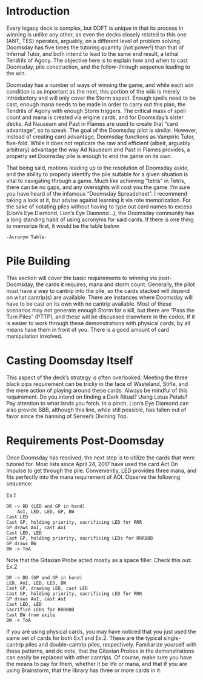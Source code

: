# Introduction
Every legacy deck is complex, but DDFT is unique in that its process in winning is unlike any other,
as even the decks closely related to this one (ANT, TES) operates, arguably, on a different level of
problem solving. Doomsday has five times the tutoring quantity (not power!) than that of Infernal 
Tutor, and both intend to lead to the same end result, a lethal Tendrils of Agony. The objective 
here is to explain how and when to cast Doomsday, pile construction, and the follow-through sequence
leading to the win.

Doomsday has a number of ways of winning the game, and while each win condition is as important as 
the next, this portion of the wiki is merely introductory and will only cover the Storm aspect. 
Enough spells need to be cast, enough mana needs to be made in order to carry out this plan, the 
Tendrils of Agony with enough Storm triggers. The critical mass of spell count and mana is created 
via engine cards, and for Doomsday’s sister decks, Ad Nauseam and Past in Flames are used to create 
that “card advantage”, so to speak. The goal of the Doomsday pilot is similar. However, instead of 
creating card advantage, Doomsday functions as Vampiric Tutor, five-fold. While it does not replicate 
the raw and efficient (albeit, arguably arbitrary) advantage the way Ad Nauseam and Past in Flames 
provides, a properly set Doomsday pile is enough to end the game on its own. 

That being said, motions leading up to the resolution of Doomsday aside, and the ability to properly 
identify the pile suitable for a given situation is vital to navigating through a game. Much like 
achieving “tetris” in Tetris, there can be no gaps, and any oversights will cost you the game. I’m sure 
you have heard of the infamous “Doomsday Spreadsheet”. I recommend taking a look at it, but advise
against learning it via rote memorization. For the sake of notating piles without having to type out 
card names to excess (Lion’s Eye Diamond, Lion’s Eye Diamond…), the Doomsday community has a long 
standing habit of using acronyms for said cards. If there is one thing to memorize first, it would be 
the table below.

```
-Acronym Table-
```

# Pile Building
This section will cover the basic requirements to winning via post-Doomsday, the cards it requires,
mana and storm count. Generally, the pilot must have a way to cantrip into the pile, so the cards 
stacked will depend on what cantrip(s) are available. There are instances where Doomsday will have to 
be cast on its own with no cantrip available. Most of these scenarios may not generate enough Storm 
for a kill, but there are “Pass the Turn Piles” (PTTP), and these will be discussed elsewhere in the 
codex. If it is easier to work through these demonstrations with physical cards, by all means have 
them in front of you. There is a good amount of card manipulation involved.

# Casting Doomsday Itself
This aspect of the deck’s strategy is often overlooked. Meeting the three black pips requirement can 
be tricky in the face of Wasteland, Stifle, and the mere action of playing around these cards. Always
be mindful of this requirement. Do you intend on finding a Dark Ritual? Using Lotus Petals? Pay 
attention to what lands you fetch. In a pinch, Lion’s Eye Diamond can also provide BBB, although this
line, while still possible, has fallen out of favor since the banning of Sensei’s Divining Top. 

# Requirements Post-Doomsday
Once Doomsday has resolved, the next step is to utilize the cards that were tutored for. Most lists 
since April 24, 2017 have used the card Act On Impulse to get through the pile. Conveniently, LED 
provides three mana, and fits perfectly into the mana requirement of AOI. Observe the following sequence:

Ex.1 
```
DR -> DD (LED and GP in hand)
	AoI, LED, LED, GP, BW
Cast LED
Cast GP, holding priority, sacrificing LED for RRR
GP draws AoI, cast AoI
Cast LED, LED
Cast GP, holding priority, sacrificing LEDs for RRRBBB
GP draws BW
BW -> ToA
```

Note that the Gitaxian Probe acted mostly as a space filler. Check this out:
Ex.2
```
DR -> DD (GP and GP in hand)
LED, AoI, LED, LED, BW
Cast GP, drawing LED, cast LED
Cast GP, holding priority, sacrificing LED for RRR
GP draws AoI, cast AoI
Cast LED, LED
Sacrifice LEDs for RRRBBB
Cast BW from exile
BW -> ToA
```
If you are using physical cards, you may have noticed that you just used the same set of cards for
both Ex.1 and Ex.2. These are the typical single-cantrip piles and double-cantrip piles, respectively. 
Familiarize yourself with these patterns, and do note, that the Gitaxian Probes in the demonstrations 
can easily be replaced with other cantrips. Of course, make sure you have the means to pay for them, 
whether it be life or mana, and that if you are using Brainstorm, that the library has three or more 
cards in it. 
